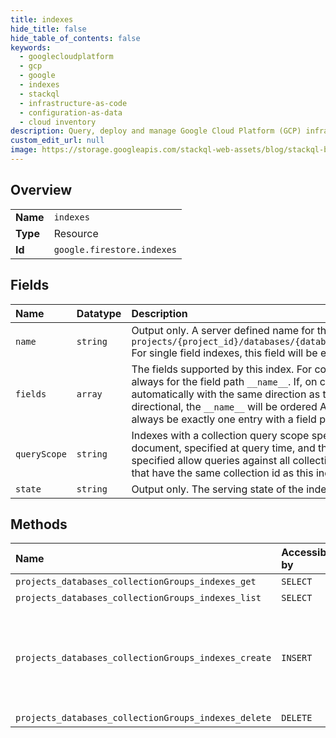 ```yaml
---
title: indexes
hide_title: false
hide_table_of_contents: false
keywords:
  - googlecloudplatform
  - gcp
  - google
  - indexes
  - stackql
  - infrastructure-as-code
  - configuration-as-data
  - cloud inventory
description: Query, deploy and manage Google Cloud Platform (GCP) infrastructure and resources using SQL
custom_edit_url: null
image: https://storage.googleapis.com/stackql-web-assets/blog/stackql-blog-post-featured-image.png
---
```

  
    

## Overview
<table><tbody>
<tr><td><b>Name</b></td><td><code>indexes</code></td></tr>
<tr><td><b>Type</b></td><td>Resource</td></tr>
<tr><td><b>Id</b></td><td><code>google.firestore.indexes</code></td></tr>
</tbody></table>

## Fields
| Name | Datatype | Description |
|:-----|:---------|:------------|
| `name` | `string` | Output only. A server defined name for this index. The form of this name for composite indexes will be: `projects/{project_id}/databases/{database_id}/collectionGroups/{collection_id}/indexes/{composite_index_id}` For single field indexes, this field will be empty. |
| `fields` | `array` | The fields supported by this index. For composite indexes, this is always 2 or more fields. The last field entry is always for the field path `__name__`. If, on creation, `__name__` was not specified as the last field, it will be added automatically with the same direction as that of the last field defined. If the final field in a composite index is not directional, the `__name__` will be ordered ASCENDING (unless explicitly specified). For single field indexes, this will always be exactly one entry with a field path equal to the field path of the associated field. |
| `queryScope` | `string` | Indexes with a collection query scope specified allow queries against a collection that is the child of a specific document, specified at query time, and that has the same collection id. Indexes with a collection group query scope specified allow queries against all collections descended from a specific document, specified at query time, and that have the same collection id as this index. |
| `state` | `string` | Output only. The serving state of the index. |
## Methods
| Name | Accessible by | Required Params | Description |
|:-----|:--------------|:----------------|:------------|
| `projects_databases_collectionGroups_indexes_get` | `SELECT` | `name` | Gets a composite index. |
| `projects_databases_collectionGroups_indexes_list` | `SELECT` | `parent` | Lists composite indexes. |
| `projects_databases_collectionGroups_indexes_create` | `INSERT` | `parent` | Creates a composite index. This returns a google.longrunning.Operation which may be used to track the status of the creation. The metadata for the operation will be the type IndexOperationMetadata. |
| `projects_databases_collectionGroups_indexes_delete` | `DELETE` | `name` | Deletes a composite index. |
